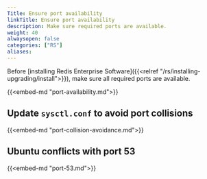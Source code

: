 ```yaml
---
Title: Ensure port availability
linkTitle: Ensure port availability
description: Make sure required ports are available.
weight: 40
alwaysopen: false
categories: ["RS"]
aliases: 
---
```


Before [installing Redis Enterprise Software]({{<relref "/rs/installing-upgrading/install">}}), make sure all required ports are available.

{{<embed-md "port-availability.md">}}

## Update `sysctl.conf` to avoid port collisions

{{<embed-md "port-collision-avoidance.md">}}

## Ubuntu conflicts with port 53

{{<embed-md "port-53.md">}}
